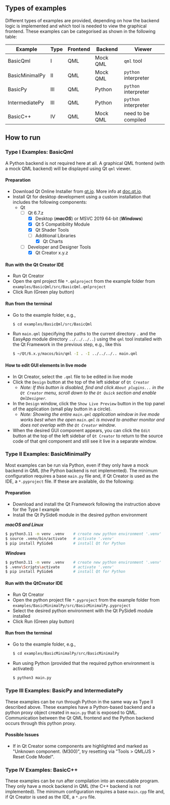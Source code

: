 ## Types of examples

Different types of examples are provided, depending on how the backend logic is implemented and which tool is needed to view the graphical frontend. These examples can be categorised as shown in the following table:

| Example        | Type | Frontend | Backend  | Viewer               |
| -------------- | ---- | -------- | -------- | -------------------- |
| BasicQml       | I    | QML      | Mock QML | `qml` tool           |
| BasicMinimalPy | II   | QML      | Mock QML | `python` interpreter |
| BasicPy        | III  | QML      | Python   | `python` interpreter |
| IntermediatePy | III  | QML      | Python   | `python` interpreter |
| BasicC++       | IV   | QML      | Mock QML | need to be compiled  |


## How to run

### Type I Examples: BasicQml

A Python backend is not required here at all. A graphical QML frontend (with a mock QML backend) will be displayed using Qt `qml` viewer.

#### Preparation

* Download Qt Online Installer from [qt.io](https://www.qt.io/download-qt-installer-oss). More info at [doc.qt.io](https://doc.qt.io/qt-6/qt-online-installation.html).
* Install Qt for desktop development using a custom installation that includes the following components:
    * Qt
	   * [ ] Qt 6.7.z
	       * [x] Desktop (***macOS***) or MSVC 2019 64-bit (***Windows***)
	       * [x] Qt 5 Compatibility Module
	       * [x] Qt Shader Tools
   	       * [ ] Additional Libraries
   	           * [x] Qt Charts  
	   * [ ] Developer and Designer Tools
	       * [x] Qt Creator x.y.z

#### Run with the Qt Creator IDE
* Run Qt Creator
* Open the qml project file `*.qmlproject` from the example folder from `examples/BasicQml/src/BasicQml.qmlproject`
* Click Run (Green play button)

#### Run from the terminal
* Go to the example folder, e.g.,

  ```sh
  $ cd examples/BasicQml/src/BasicQml
  ```

* Run `main.qml` (specifying the paths to the current directory `.` and the EasyApp module directory `../../../..`) using the `qml` tool installed with the Qt Framework in the previous step, e.g., like this

  ```sh
  $ ~/Qt/6.x.y/macos/bin/qml -I . -I ../../../.. main.qml
  ```

#### How to edit GUI elements in live mode

* In Qt Creator, select the `.qml` file to be edited in live mode
* Click the `Design` button at the top of the left sidebar of `Qt Creator`
    * _Note: If this button is disabled, find and click `About plugins...` in the `Qt Creator` menu, scroll down to the `Qt Quick` section and enable `QmlDesigner`._
* In the `Design` window, click the `Show Live Preview` button in the top panel of the application (small play button in a circle).
    * _Note: Showing the entire `main.qml` application window in live mode works best when the open `main.qml` is moved to another monitor and does not overlap with the `Qt Creator` window_.
* When the desired GUI component appears, you can click the `Edit` button at the top of the left sidebar of `Qt Creator` to return to the source code of that qml component and still see it live in a separate window.

### Type II Examples: BasicMinimalPy

Most examples can be run via Python, even if they only have a mock backend in QML (the Python backend is not implemented). The minimum configuration requires a base `main.py` file and, if Qt Creator is used as the IDE, a `*.pyproject` file. If these are available, do the following:

#### Preparation

* Download and install the Qt Framework following the instruction above for the Type I example
* Install the Qt PySide6 module in the desired python environment

***macOS and Linux***

  ```sh
  $ python3.11 -m venv .venv    # create new python environment '.venv'
  $ source .venv/bin/activate   # activate '.venv'
  $ pip install PySide6         # install Qt for Python
  ```

***Windows***

  ```sh
  $ python3.11 -m venv .venv    # create new python environment '.venv'
  $ .venv\Scripts\activate      # activate '.venv'
  $ pip install PySide6         # install Qt for Python
  ```

#### Run with the QtCreator IDE
* Run Qt Creator
* Open the python project file `*.pyproject` from the example folder from `examples/BasicMinimalPy/src/BasicMinimalPy.pyproject`
* Select the desired python environment with the Qt PySide6 module installed
* Click Run (Green play button)

#### Run from the terminal
* Go to the example folder, e.g.,

  ```sh
  $ cd examples/BasicMinimalPy/src/BasicMinimalPy
  ```
* Run using Python (provided that the required python environment is activated)

  ```sh
  $ python3 main.py
  ```

### Type III Examples: BasicPy and IntermediatePy

These examples can be run through Python in the same way as Type II described above. These examples have a Python-based backend and a python proxy object created in `main.py` that is exposed to QML. Communication between the Qt QML frontend and the Python backend occurs through this python proxy.

#### Possible Issues

* If in Qt Creator some components are highlighted and marked as "Unknown component. (M300)", try resetting via "Tools > QML/JS > Reset Code Model".

### Type IV Examples: BasicC++

These examples can be run after compilation into an executable program. They only have a mock backend in QML (the C++ backend is not implemented). The minimum configuration requires a base `main.cpp` file and, if Qt Creator is used as the IDE, a `*.pro` file.
